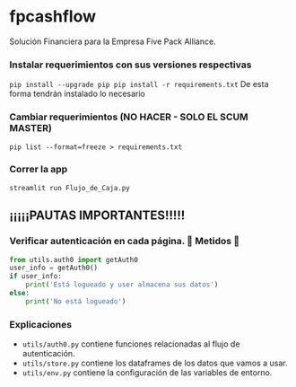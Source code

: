 # fpcashflow
Solución Financiera para la Empresa Five Pack Alliance.

### Instalar requerimientos con sus versiones respectivas
`pip install --upgrade pip
pip install -r requirements.txt`
De esta forma tendrán instalado lo necesario

### Cambiar requerimientos (NO HACER - SOLO EL S**CUM** MASTER)
`pip list --format=freeze > requirements.txt`

### Correr la app
`streamlit run Flujo_de_Caja.py`

## ¡¡¡¡¡PAUTAS IMPORTANTES!!!!!
### Verificar autenticación en cada página. 🚫 Metidos 🚫
```python
from utils.auth0 import getAuth0
user_info = getAuth0()
if user_info:
    print('Está logueado y user almacena sus datos')
else:
    print('No está logueado')
```
### Explicaciones
- `utils/auth0.py` contiene funciones relacionadas al flujo de autenticación.
- `utils/store.py` contiene los dataframes de los datos que vamos a usar.
- `utils/env.py` contiene la configuración de las variables de entorno.